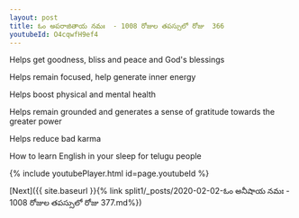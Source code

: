 ```yaml
---
layout: post
title: ఓం అపరాజితాయ నమః  - 1008 రోజుల తపస్సులో రోజు  366
youtubeId: O4cqwfH9ef4
---
```

 
 
Helps get goodness, bliss and peace and God's blessings
 
Helps remain focused, help generate inner energy 
 
Helps boost physical and mental health 
 
Helps remain grounded and generates a sense of gratitude towards the greater power 
 
Helps reduce bad karma
 
How to learn English in your sleep for telugu people
 
 
 
 


{% include youtubePlayer.html id=page.youtubeId %}
 
[Next]({{ site.baseurl }}{% link split1/_posts/2020-02-02-ఓం అనీషాయ నమః  - 1008 రోజుల తపస్సులో రోజు  377.md%})
 

